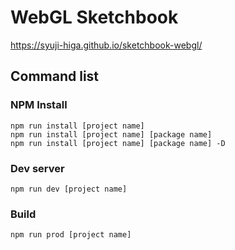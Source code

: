 # WebGL Sketchbook
https://syuji-higa.github.io/sketchbook-webgl/

## Command list

### NPM Install
```
npm run install [project name]
npm run install [project name] [package name]
npm run install [project name] [package name] -D
```

### Dev server
```
npm run dev [project name]
```

### Build
```
npm run prod [project name]
```
